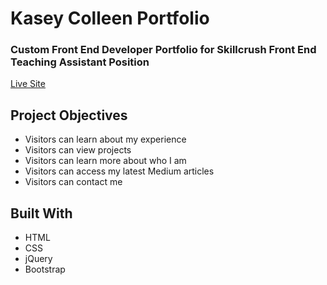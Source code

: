 # Kasey Colleen Portfolio

### Custom Front End Developer Portfolio for Skillcrush Front End Teaching Assistant Position

[Live Site](http://www.skillcrush.kaseymarkham.com/)

## Project Objectives

- Visitors can learn about my experience
- Visitors can view projects
- Visitors can learn more about who I am
- Visitors can access my latest Medium articles
- Visitors can contact me

## Built With

- HTML
- CSS
- jQuery
- Bootstrap
